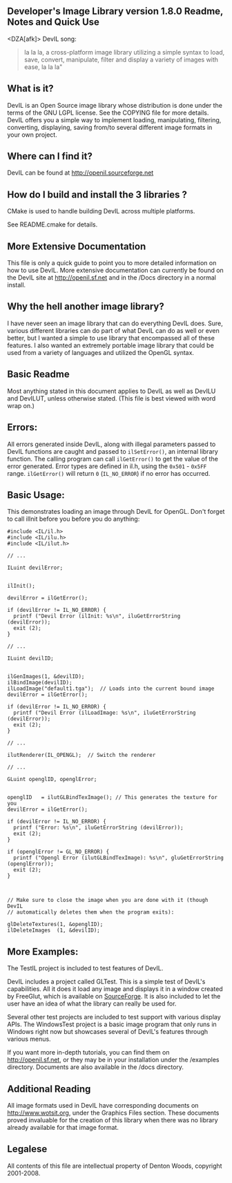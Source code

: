 Developer's Image Library version 1.8.0 Readme, Notes and Quick Use
-------------------------------------------------------------------

<DZA[afk]> DevIL song:

> la la la, a cross-platform image library utilizing a
> simple syntax to load, save, convert, manipulate, filter and display
> a variety of images with ease, la la la"

What is it?
-----------

DevIL is an Open Source image library whose distribution is done under the
terms of the GNU LGPL license. See the COPYING file for more details.
DevIL offers you a simple way to implement loading, manipulating, filtering,
converting, displaying, saving from/to several different image formats in your
own project.


Where can I find it?
--------------------

DevIL can be found at http://openil.sourceforge.net


How do I build and install the 3 libraries ?
-----------------------------------------

CMake is used to handle building DevIL across multiple platforms.

See README.cmake for details.


More Extensive Documentation
----------------------------

This file is only a quick guide to point you to more detailed information on
how to use DevIL.  More extensive documentation can currently be found on the
DevIL site at http://openil.sf.net and in the /Docs directory in a normal
install.


Why the hell another image library?
-----------------------------------

I have never seen an image library that can do everything DevIL does.  Sure,
various different libraries can do part of what DevIL can do as well or even
better, but I wanted a simple to use library that encompassed all of these
features.  I also wanted an extremely portable image library that could be used
from a variety of languages and utilized the OpenGL syntax.


Basic Readme
------------

Most anything stated in this document applies to DevIL as well as DevILU and
DevILUT, unless otherwise stated. (This file is best viewed with word wrap on.)


Errors:
-------

All errors generated inside DevIL, along with illegal parameters passed to
DevIL functions are caught and passed to `ilSetError()`, an internal library
function.  The calling program can call `ilGetError()` to get the value of the
error generated.  Error types are defined in il.h, using the `0x501` - `0x5FF`
range. `ilGetError()` will return `0` (`IL_NO_ERROR`) if no error has occurred.


Basic Usage:
------

This demonstrates loading an image through DevIL for OpenGL. Don't forget to 
call ilInit before you before you do anything:

```
#include <IL/il.h>
#include <IL/ilu.h>
#include <IL/ilut.h>

// ...

ILuint devilError;


ilInit();

devilError = ilGetError();

if (devilError != IL_NO_ERROR) {
  printf ("Devil Error (ilInit: %s\n", iluGetErrorString (devilError));
  exit (2);
}

// ...

ILuint devilID;


ilGenImages(1, &devilID);
ilBindImage(devilID);
ilLoadImage("default1.tga");  // Loads into the current bound image
devilError = ilGetError();

if (devilError != IL_NO_ERROR) {
  printf ("Devil Error (ilLoadImage: %s\n", iluGetErrorString (devilError));
  exit (2);
}

// ...

ilutRenderer(IL_OPENGL);  // Switch the renderer

// ...

GLuint openglID, openglError;


openglID   = ilutGLBindTexImage(); // This generates the texture for you
devilError = ilGetError();

if (devilError != IL_NO_ERROR) {
  printf ("Error: %s\n", iluGetErrorString (devilError));
  exit (2);
}

if (openglError != GL_NO_ERROR) {
  printf ("Opengl Error (ilutGLBindTexImage): %s\n", gluGetErrorString (openglError));
  exit (2);
}



// Make sure to close the image when you are done with it (though DevIL
// automatically deletes them when the program exits):

glDeleteTextures(1, &openglID);
ilDeleteImages  (1, &devilID);
```

More Examples:
---------

The TestIL project is included to test features of DevIL.

DevIL includes a project called GLTest.  This is a simple test of DevIL's
capabilities.  All it does it load any image and displays it in a window
created by FreeGlut, which is available on [SourceForge](http://freeglut.sourceforge.net). It
is also included to let the user have an idea of what the library can really
be used for.

Several other test projects are included to test support with various display
APIs.  The WindowsTest project is a basic image program that only runs in
Windows right now but showcases several of DevIL's features through various
menus.

If you want more in-depth tutorials, you can find them on
http://openil.sf.net, or they may be in your installation under the /examples
directory.  Documents are also available in the /docs directory.


Additional Reading
------------------

All image formats used in DevIL have corresponding documents on
http://www.wotsit.org, under the Graphics Files section.  These documents
proved invaluable for the creation of this library when there was no library
already available for that image format.


Legalese
--------

All contents of this file are intellectual property of Denton Woods,
copyright 2001-2008.
